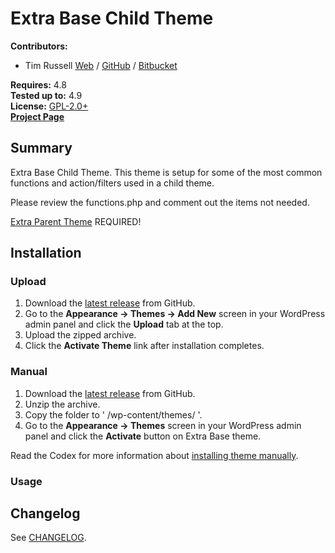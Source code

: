 # Extra Base Child Theme

__Contributors:__ 

* Tim Russell [Web](http://timrussell.com) / [GitHub](https://github.com/tdavidrussell) / [Bitbucket](https://bitbucket.com/tdavidrussell)    

__Requires:__ 4.8  
__Tested up to:__ 4.9  
__License:__ [GPL-2.0+](http://www.gnu.org/licenses/gpl-2.0.html)   
__[Project Page](https://github.com/tdavidrussell/)__   


## Summary
Extra Base Child Theme. This theme is setup for some of the most common functions and action/filters used in a  child theme.

Please review the functions.php and comment out the items not needed.
 
[Extra Parent Theme](http://www.elegantthemes.com/gallery/extra/) REQUIRED!

## Installation


### Upload ###

1. Download the [latest release](https://github.com/tdavidrussell/) from GitHub.
2. Go to the __Appearance &rarr; Themes &rarr; Add New__ screen in your WordPress admin panel and click the __Upload__ tab at the top.
3. Upload the zipped archive.
4. Click the __Activate Theme__ link after installation completes.

### Manual ###

1. Download the [latest release](https://github.com/tdavidrussell/) from GitHub.
2. Unzip the archive.
3. Copy the folder to ' /wp-content/themes/ '.
4. Go to the __Appearance &rarr; Themes__ screen in your WordPress admin panel and click the __Activate__ button on Extra Base theme.

Read the Codex for more information about [installing theme manually](https://codex.wordpress.org/Using_Themes).

### Usage ###


## Changelog

See [CHANGELOG](changelog.md).
